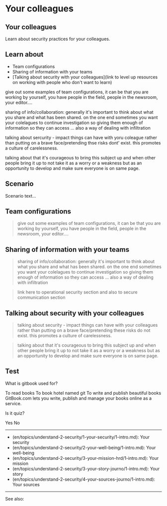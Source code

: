 # Your colleagues
## Your colleagues

Learn about security practices for your colleagues.


## Learn about
- Team configurations
- Sharing of information with your teams
- [Talking about security with your colleagues](link to level up resources on working with people who don't want to learn)



give out some examples of team configurations, it can be that you are working by yourself, you have people in the field, people in the newsroom, your editor....

sharing of info/collaboration: generally it's important to think about what you share and what has been shared. on the one end sometimes you want your colelagues to continue investigation so giving them enough of information so they can access ... also a way of dealing with infiltration


talking about sercurity - impact things can have with yoru coleague rather than putting on a brave face/pretending thse risks dont' exist. this promotes a culture of carelessness.


talking about that it's courageous to bring this subject up and when other people bring it up to not take it as a worry or a weakness but as an opportunity to develop and make sure everyone is on same page.


## Scenario
Scenario text...

## Team configurations

>give out some examples of team configurations, it can be that you are working by yourself, you have people in the field, people in the newsroom, your editor....


## Sharing of information with your teams


>sharing of info/collaboration: generally it's important to think about what you share and what has been shared. on the one end sometimes you want your colelagues to continue investigation so giving them enough of information so they can access ... also a way of dealing with infiltration


>link here to operational security section and also to secure communication section


## Talking about security with your colleagues

>talking about security - impact things can have with your colleagues rather than putting on a brave face/pretending these risks do not exist. this promotes a culture of carelessness.

>talking about that it's courageous to bring this subject up and when other people bring it up to not take it as a worry or a weakness but as an opportunity to develop and make sure everyone is on same page.


## Test
<quiz name="Gitbook Quiz">
    <question multiple>
        <p>What is gitbook used for?</p>
        <answer correct>To read books</answer>
        <answer>To book hotel named git</answer>
        <answer correct>To write and publish beautiful books</answer>
        <explanation>GitBook.com lets you write, publish and manage your books online as a service.</explanation>
    </question>
    <question>
        <p>Is it quiz?</p>
        <answer correct>Yes</answer>
        <answer>No</answer>
    </question>
</quiz>

---
- (en/topics/understand-2-security/1-your-security/1-intro.md): Your security
- (en/topics/understand-2-security/2-your-well-being/1-intro.md): Your well-being
- (en/topics/understand-2-security/3-your-mission-hrd/1-intro.md): Your mission
- (en/topics/understand-2-security/3-your-story-journo/1-intro.md): Your story
- (en/topics/understand-2-security/4-your-sources-journo/1-intro.md): Your sources
---
See also: 


